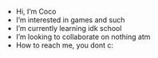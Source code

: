 - Hi, I’m Coco
- I’m interested in games and such
- I’m currently learning idk school
- I’m looking to collaborate on nothing atm
- How to reach me, you dont c:

<!---
CallMeCoco2004/CallMeCoco2004 is a ✨ special ✨ repository because its `README.md` (this file) appears on your GitHub profile.
You can click the Preview link to take a look at your changes.
--->
